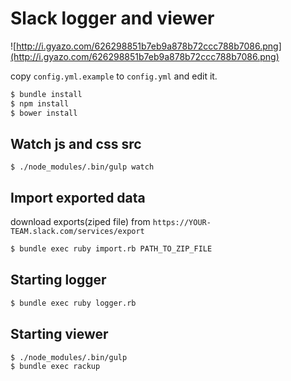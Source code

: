 # Slack logger and viewer

![http://i.gyazo.com/626298851b7eb9a878b72ccc788b7086.png](http://i.gyazo.com/626298851b7eb9a878b72ccc788b7086.png)

copy `config.yml.example` to `config.yml` and edit it.

```sh
$ bundle install
$ npm install
$ bower install
```

## Watch js and css src

```
$ ./node_modules/.bin/gulp watch
```

## Import exported data

download exports(ziped file) from `https://YOUR-TEAM.slack.com/services/export`

```sh
$ bundle exec ruby import.rb PATH_TO_ZIP_FILE
```

## Starting logger

```sh
$ bundle exec ruby logger.rb
```

## Starting viewer

```sh
$ ./node_modules/.bin/gulp
$ bundle exec rackup
```
